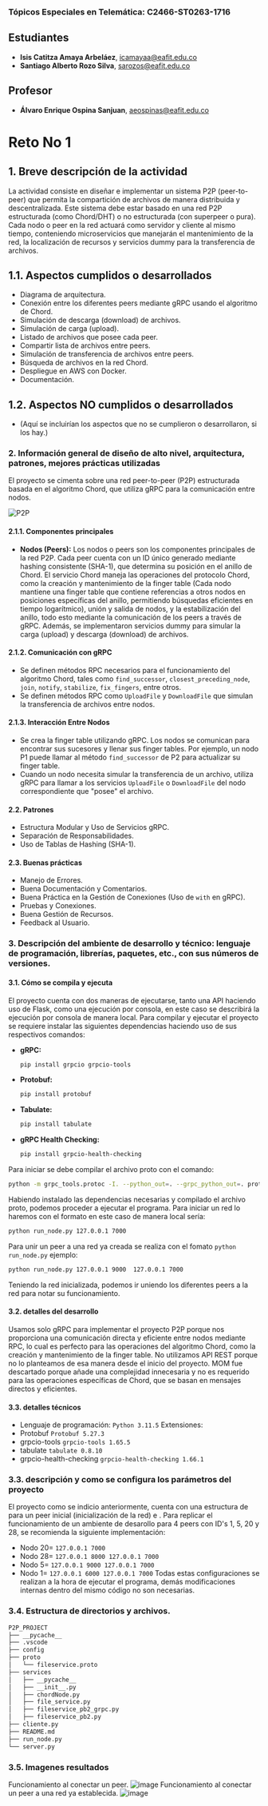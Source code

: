 ### Tópicos Especiales en Telemática: C2466-ST0263-1716

## Estudiantes
- **Isis Catitza Amaya Arbeláez**, [icamayaa@eafit.edu.co](mailto:icamayaa@eafit.edu.co)
- **Santiago Alberto Rozo Silva**, [sarozos@eafit.edu.co](mailto:sarozos@eafit.edu.co)

## Profesor
- **Álvaro Enrique Ospina Sanjuan**, [aeospinas@eafit.edu.co](mailto:aeospinas@eafit.edu.co)

# Reto No 1

## 1. Breve descripción de la actividad
La actividad consiste en diseñar e implementar un sistema P2P (peer-to-peer) que permita la compartición de archivos de manera distribuida y descentralizada. Este sistema debe estar basado en una red P2P estructurada (como Chord/DHT) o no estructurada (con superpeer o pura). Cada nodo o peer en la red actuará como servidor y cliente al mismo tiempo, conteniendo microservicios que manejarán el mantenimiento de la red, la localización de recursos y servicios dummy para la transferencia de archivos.

## 1.1. Aspectos cumplidos o desarrollados
- Diagrama de arquitectura.
- Conexión entre los diferentes peers mediante gRPC usando el algoritmo de Chord.
- Simulación de descarga (download) de archivos.
- Simulación de carga (upload).
- Listado de archivos que posee cada peer.
- Compartir lista de archivos entre peers.
- Simulación de transferencia de archivos entre peers.
- Búsqueda de archivos en la red Chord.
- Despliegue en AWS con Docker.
- Documentación.

## 1.2. Aspectos NO cumplidos o desarrollados
- (Aquí se incluirían los aspectos que no se cumplieron o desarrollaron, si los hay.)

### 2. Información general de diseño de alto nivel, arquitectura, patrones, mejores prácticas utilizadas
El proyecto se cimenta sobre una red peer-to-peer (P2P) estructurada basada en el algoritmo Chord, que utiliza gRPC para la comunicación entre nodos.

![P2P](https://github.com/user-attachments/assets/48f152bf-87f8-4818-ac21-65429d5d6fdb)

#### 2.1.1. Componentes principales
- **Nodos (Peers):**
  Los nodos o peers son los componentes principales de la red P2P. Cada peer cuenta con un ID único generado mediante hashing consistente (SHA-1), que determina su posición en el anillo de Chord. El servicio Chord maneja las operaciones del protocolo Chord, como la creación y mantenimiento de la finger table (Cada nodo mantiene una finger table que contiene referencias a otros nodos en posiciones específicas del anillo, permitiendo búsquedas eficientes en tiempo logarítmico), unión y salida de nodos, y la estabilización del anillo, todo esto mediante la comunicación de los peers a través de gRPC. Además, se implementaron servicios dummy para simular la carga (upload) y descarga (download) de archivos.

#### 2.1.2. Comunicación con gRPC
- Se definen métodos RPC necesarios para el funcionamiento del algoritmo Chord, tales como `find_successor`, `closest_preceding_node`, `join`, `notify`, `stabilize`, `fix_fingers`, entre otros.
- Se definen métodos RPC como `UploadFile` y `DownloadFile` que simulan la transferencia de archivos entre nodos.

#### 2.1.3. Interacción Entre Nodos
- Se crea la finger table utilizando gRPC. Los nodos se comunican para encontrar sus sucesores y llenar sus finger tables. Por ejemplo, un nodo P1 puede llamar al método `find_successor` de P2 para actualizar su finger table.
- Cuando un nodo necesita simular la transferencia de un archivo, utiliza gRPC para llamar a los servicios `UploadFile` o `DownloadFile` del nodo correspondiente que "posee" el archivo.

#### 2.2. Patrones
- Estructura Modular y Uso de Servicios gRPC.
- Separación de Responsabilidades.
- Uso de Tablas de Hashing (SHA-1).

#### 2.3. Buenas prácticas
- Manejo de Errores.
- Buena Documentación y Comentarios.
- Buena Práctica en la Gestión de Conexiones (Uso de `with` en gRPC).
- Pruebas y Conexiones.
- Buena Gestión de Recursos.
- Feedback al Usuario.

### 3. Descripción del ambiente de desarrollo y técnico: lenguaje de programación, librerías, paquetes, etc., con sus números de versiones.

#### 3.1. Cómo se compila y ejecuta
El proyecto cuenta con dos maneras de ejecutarse, tanto una API haciendo uso de Flask, como una ejecución por consola, en este caso se describirá la ejecución por consola de manera local.
Para compilar y ejecutar el proyecto se requiere instalar las siguientes dependencias haciendo uso de sus respectivos comandos:

- **gRPC:**
  ```bash
  pip install grpcio grpcio-tools
  ```
- **Protobuf:**
  ```bash
  pip install protobuf
  ```
- **Tabulate:**
  ```bash
  pip install tabulate
  ```
- **gRPC Health Checking:**
  ```bash
  pip install grpcio-health-checking
  ```
Para iniciar se debe compilar el archivo proto con el comando:
```bash
python -m grpc_tools.protoc -I. --python_out=. --grpc_python_out=. proto/fileservice.proto
```
Habiendo instalado las dependencias necesarias y compilado el archivo proto, podemos proceder a ejecutar el programa. Para iniciar un red lo haremos con el formato <IP> <Puerto> en este caso de manera local sería:
```bash
python run_node.py 127.0.0.1 7000
```
Para unir un peer a una red ya creada se realiza con el fomato `python run_node.py` <IP peer semilla> <Puerto peer semilla> <IP nuevo peer> <Puerto nuevo peer> ejemplo:
```bash
python run_node.py 127.0.0.1 9000  127.0.0.1 7000
```
Teniendo la red inicializada, podemos ir uniendo los diferentes peers a la red para notar su funcionamiento.
#### 3.2. detalles del desarrollo

Usamos solo gRPC para implementar el proyecto P2P porque nos proporciona una comunicación directa y eficiente entre nodos mediante RPC, lo cual es perfecto para las operaciones del algoritmo Chord, como la creación y mantenimiento de la finger table. No utilizamos API REST porque no lo planteamos de esa manera desde el inicio del proyecto. MOM fue descartado porque añade una complejidad innecesaria y no es requerido para las operaciones específicas de Chord, que se basan en mensajes directos y eficientes.
#### 3.3. detalles técnicos
* Lenguaje de programación:
  `Python 3.11.5`
  Extensiones:
* Protobuf
  `Protobuf 5.27.3`
* grpcio-tools 
  `grpcio-tools 1.65.5`
* tabulate 
  `tabulate 0.8.10`
* grpcio-health-checking 
  `grpcio-health-checking 1.66.1`

### 3.3. descripción y como se configura los parámetros del proyecto
El proyecto como se indicio anteriormente, cuenta con una estructura de <IP> <Puerto> para un peer inicial (inicialización de la red) e <IP peer semilla> <Puerto peer semilla> <IP nuevo peer> <Puerto nuevo peer>.
Para replicar el funcionamiento de un ambiente de desarollo para 4 peers con ID's 1, 5, 20 y 28, se recomienda la siguiente implementación:
* Nodo 20= `127.0.0.1 7000`
* Nodo 28= `127.0.0.1 8000 127.0.0.1 7000`
* Nodo 5= `127.0.0.1 9000 127.0.0.1 7000`
* Nodo 1= `127.0.0.1 6000 127.0.0.1 7000`
Todas estas configuraciones se realizan a la hora de ejecutar el programa, demás modificaciones internas dentro del mismo código no son necesarias.

### 3.4. Estructura de directorios y archivos.
```bash
P2P_PROJECT
├── __pycache__
├── .vscode
├── config
├── proto
│   └── fileservice.proto
├── services
│   ├── __pycache__
│   ├── __init__.py
│   ├── chordNode.py
│   ├── file_service.py
│   ├── fileservice_pb2_grpc.py
│   ├── fileservice_pb2.py
├── cliente.py
├── README.md
├── run_node.py
└── server.py
```
### 3.5. Imagenes resultados
Funcionamiento al conectar un peer.
![image](https://github.com/user-attachments/assets/aaff90bc-2a98-41da-b7b8-ed9b9ed55fd0)
Funcionamiento al conectar un peer a una red ya establecida.
![image](https://github.com/user-attachments/assets/0bd6b002-0008-4dd6-8448-e25c5a46604e)









